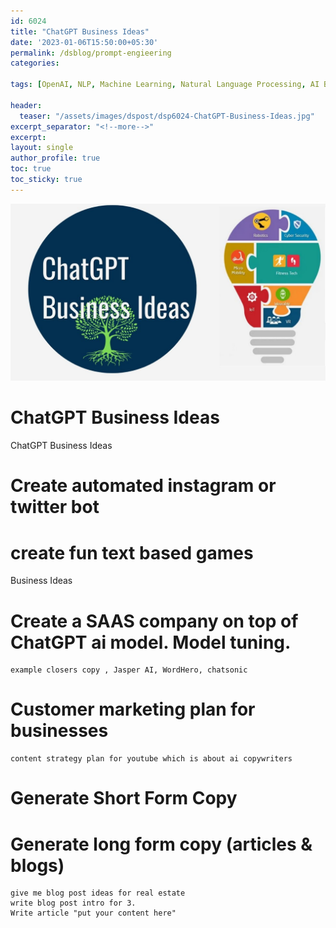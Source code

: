 ```yaml
--- 
id: 6024       
title: "ChatGPT Business Ideas"   
date: '2023-01-06T15:50:00+05:30'   
permalink: /dsblog/prompt-engieering
categories:   
   
tags: [OpenAI, NLP, Machine Learning, Natural Language Processing, AI Business Ideas, GPT]   
   
header:   
  teaser: "/assets/images/dspost/dsp6024-ChatGPT-Business-Ideas.jpg"   
excerpt_separator: "<!--more-->"   
excerpt:   
layout: single   
author_profile: true   
toc: true   
toc_sticky: true
--- 
```


   
![ChatGPT Business Ideas](/assets/images/dspost/dsp6024-ChatGPT-Business-Ideas.jpg)

# ChatGPT Business Ideas

ChatGPT Business Ideas 

# Create automated instagram or twitter bot 	
# create fun text based games 


Business Ideas 
# Create a SAAS company on top of ChatGPT ai model. Model tuning.
	example closers copy , Jasper AI, WordHero, chatsonic 

# Customer marketing plan for businesses
	content strategy plan for youtube which is about ai copywriters
	
# Generate Short Form Copy 
# Generate long form copy (articles & blogs)
	give me blog post ideas for real estate 
	write blog post intro for 3.
	Write article "put your content here"

